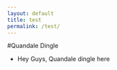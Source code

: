 ```yaml
---
layout: default
title: test
permalink: /test/
---
```


#Quandale Dingle
* Hey Guys, Quandale dingle here
